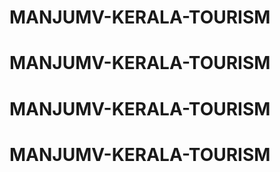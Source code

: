 # MANJUMV-KERALA-TOURISM
# MANJUMV-KERALA-TOURISM
# MANJUMV-KERALA-TOURISM
# MANJUMV-KERALA-TOURISM
